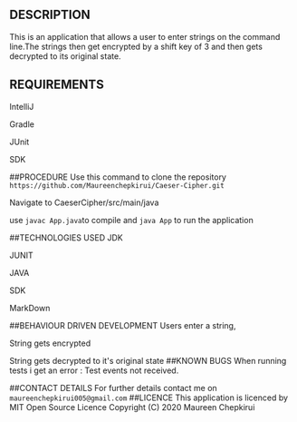  
## DESCRIPTION

This is an application that allows a user to enter strings on the command line.The strings then get encrypted by a shift key of 3 and then gets decrypted to its original state.

## REQUIREMENTS

IntelliJ

Gradle

JUnit

SDK

##PROCEDURE
Use this command to clone the repository `https://github.com/Maureenchepkirui/Caeser-Cipher.git`

Navigate to CaeserCipher/src/main/java

use `javac App.java`to compile and `java App` to run the application

##TECHNOLOGIES USED
JDK

JUNIT

JAVA

SDK

MarkDown

##BEHAVIOUR DRIVEN DEVELOPMENT
Users enter a string,

String gets encrypted

String gets decrypted to it's original state
##KNOWN BUGS
When running tests i get an error : Test events not received.

##CONTACT DETAILS
For further details contact me on `maureenchepkirui005@gmail.com`
##LICENCE
This application is licenced by MIT Open Source Licence
Copyright (C) 2020 Maureen Chepkirui